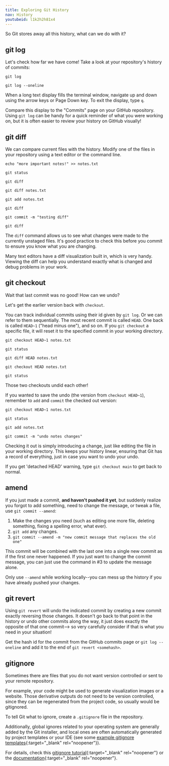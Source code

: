 ```yaml
---
title: Exploring Git History
nav: History
youtubeid: l1k2h2h81x4
---
```


So Git stores away all this history, what can we do with it?

## git log

Let's check how far we have come! 
Take a look at your repository's history of commits:

```
git log

git log --oneline
```

When a long text display fills the terminal window, navigate up and down using the arrow keys or Page Down key. 
To exit the display, type `q`.

Compare this display to the "Commits" page on your GitHub repository. 
Using `git log` can be handy for a quick reminder of what you were working on, but it is often easier to review your history on GitHub visually!

## git diff

We can compare current files with the history.
Modify one of the files in your repository using a text editor or the command line.

```
echo "more important notes!" >> notes.txt

git status

git diff

git diff notes.txt

git add notes.txt

git diff

git commit -m "testing diff"

git diff
```

The `diff` command allows us to see what changes were made to the currently unstaged files. 
It's good practice to check this before you commit to ensure you know what you are changing.

Many text editors have a diff visualization built in, which is very handy.
Viewing the diff can help you understand exactly what is changed and debug problems in your work.

## git checkout

Wait that last commit was no good! 
How can we undo?

Let's get the earlier version back with `checkout`.

You can track individual commits using their id given by `git log`. 
Or we can refer to them sequentially. 
The most recent commit is called `HEAD`. 
One back is called `HEAD~1` ("head minus one"), and so on. 
If you `git checkout` a specific file, it will reset it to the specified commit in your working directory.

```
git checkout HEAD~1 notes.txt

git status

git diff HEAD notes.txt

git checkout HEAD notes.txt

git status
```

Those two checkouts undid each other!

If you wanted to save the undo (the version from `checkout HEAD~1`), remember to `add` and `commit` the checked out version:

```
git checkout HEAD~1 notes.txt

git status

git add notes.txt

git commit -m "undo notes changes"
```

Checking it out is simply introducing a change, just like editing the file in your working directory. 
This keeps your history linear, ensuring that Git has a record of everything, just in case you want to undo your undo.

If you get 'detached HEAD' warning, type `git checkout main` to get back to normal.

## amend

If you just made a commit, **and haven't pushed it yet**, but suddenly realize you forgot to add something, need to change the message, or tweak a file, use `git commit --amend`:

1. Make the changes you need (such as editing one more file, deleting something, fixing a spelling error, what ever).
2. `git add` any changes.
3. `git commit --amend -m "new commit message that replaces the old one"`

This commit will be combined with the last one into a single new commit as if the first one never happened.
If you just want to change the commit message, you can just use the command in #3 to update the message alone.

Only use `--amend` while working locally--you can mess up the history if you have already pushed your changes.

## git revert

Using `git revert` will undo the indicated commit by creating a new commit exactly reversing those changes. 
It doesn't go back to that point in the history or undo other commits along the way, it just does exactly the opposite of that one commit--> so very carefully consider if that is what you need in your situation! 

Get the hash id for the commit from the GitHub commits page or `git log --oneline` and add it to the end of `git revert <somehash>`.

## gitignore

Sometimes there are files that you do not want version controlled or sent to your remote repository.

For example, your code might be used to generate visualization images or a website.
Those derivative outputs do not need to be version controlled, since they can be regenerated from the project code, so usually would be gitignored.

To tell Git what to ignore, create a `.gitignore` file in the repository.

Additionally, global ignores related to your operating system are generally added by the Git installer, and local ones are often automatically generated by project templates or your IDE (see some [example gitignore templates](https://www.toptal.com/developers/gitignore){:target="_blank" rel="noopener"}).

For details, check this [gitignore tutorial](https://www.atlassian.com/git/tutorials/gitignore){:target="_blank" rel="noopener"} or the [documentation](https://git-scm.com/docs/gitignore){:target="_blank" rel="noopener"}.
